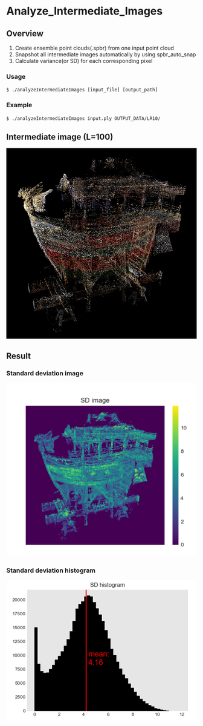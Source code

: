 # Analyze_Intermediate_Images

## Overview
1. Create ensemble point clouds(.spbr) from one input point cloud
2. Snapshot all intermediate images automatically by using spbr_auto_snap
3. Calculate variance(or SD) for each corresponding pixel

### Usage
```
$ ./analyzeIntermediateImages [input_file] [output_path]
```

### Example
```
$ ./analyzeIntermediateImages input.ply OUTPUT_DATA/LR10/
```


## Intermediate image (L=100)
![L100](resources/L100_ensemble.bmp)


## Result
### Standard deviation image
<center>
<img src="resources/sd_image.png" width="500">
</center>

### Standard deviation histogram
<center>
<img src="resources/sd_histogram.png" width="500">
</center>